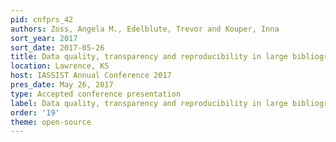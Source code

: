 ```yaml
---
pid: cnfprs_42
authors: Zoss, Angela M., Edelblute, Trevor and Kouper, Inna
sort_year: 2017
sort_date: 2017-05-26
title: Data quality, transparency and reproducibility in large bibliographic datasets
location: Lawrence, KS
host: IASSIST Annual Conference 2017
pres_date: May 26, 2017
type: Accepted conference presentation
label: Data quality, transparency and reproducibility in large bibliographic datasets
order: '19'
theme: open-source
---
```

